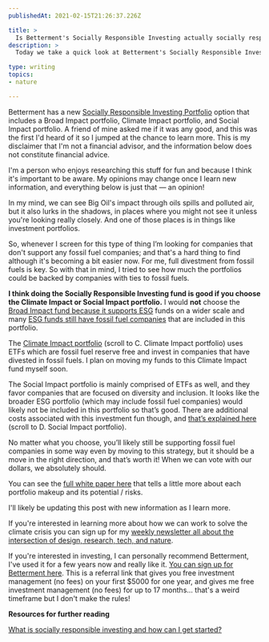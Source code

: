 ```yaml
---
publishedAt: 2021-02-15T21:26:37.226Z

title: >
  Is Betterment's Socially Responsible Investing actually socially responsible?
description: >
  Today we take a quick look at Betterment's Socially Responsible Investment portfolio. What's that all about and is it any good?

type: writing
topics:
- nature

---
```


Betterment has a new [Socially Responsible Investing Portfolio](https://www.betterment.com/socially-responsible-investing/?utm_campaign=CoreBrand&utm_content=brand&utm_medium=sem&&gclid=Cj0KCQiA1KiBBhCcARIsAPWqoSoZKsFg0glCklWIPx3lNmWqXa45o7a2OobLRniHAmSPWfUgSW6pLVQaAhfyEALw_wcB) option that includes a Broad Impact portfolio, Climate Impact portfolio, and Social Impact portfolio. A friend of mine asked me if it was any good, and this was the first I'd heard of it so I jumped at the chance to learn more. This is my disclaimer that I'm not a financial advisor, and the information below does not constitute financial advice.   
  
I'm a person who enjoys researching this stuff for fun and because I think it's important to be aware. My opinions may change once I learn new information, and everything below is just that — an opinion!  
  
In my mind, we can see Big Oil's impact through oils spills and polluted air, but it also lurks in the shadows, in places where you might not see it unless you're looking really closely. And one of those places is in things like investment portfolios.   
  
So, whenever I screen for this type of thing I’m looking for companies that don't support any fossil fuel companies; and that's a hard thing to find although it's becoming a bit easier now. For me, full divestment from fossil fuels is key. So with that in mind, I tried to see how much the portfolios could be backed by companies with ties to fossil fuels.   
  
**I think doing the Socially Responsible Investing fund is good if you choose the Climate Impact or Social Impact portfolio.** I would **not** choose the [Broad Impact fund because it supports ESG](https://www.prnewswire.com/news-releases/betterment-unveils-new-socially-responsible-investment-offerings-301157676.html) funds on a wider scale and many [ESG funds still have fossil fuel companies](https://www.wsj.com/articles/top-esg-funds-are-all-still-invested-in-oil-and-gas-companies-11573468200) that are included in this portfolio. 

The [Climate Impact portfolio](https://www.betterment.com/legal/socially-responsible-investing-portfolio-strategy/?_ga=2.51561001.1205723435.1613342304-971483394.1612060557) (scroll to C. Climate Impact portfolio) uses ETFs which are fossil fuel reserve free and invest in companies that have divested in fossil fuels. I plan on moving my funds to this Climate Impact fund myself soon.  
  
The Social Impact portfolio is mainly comprised of ETFs as well, and they favor companies that are focused on diversity and inclusion. It looks like the broader ESG portfolio (which may include fossil fuel companies) would likely not be included in this portfolio so that’s good. There are additional costs associated with this investment fun though, and [that’s explained here](https://www.betterment.com/legal/socially-responsible-investing-portfolio-strategy/?_ga=2.51561001.1205723435.1613342304-971483394.1612060557) (scroll to D. Social Impact portfolio).  
  
No matter what you choose, you’ll likely still be supporting fossil fuel companies in some way even by moving to this strategy, but it should be a move in the right direction, and that’s worth it! When we can vote with our dollars, we absolutely should.   
  
You can see the [full white paper here](https://www.betterment.com/resources/socially-responsible-investing-portfolio-methodology/#socialimpact) that tells a little more about each portfolio makeup and its potential / risks.   
  
I'll likely be updating this post with new information as I learn more.   
  
If you're interested in learning more about how we can work to solve the climate crisis you can sign up for my [weekly newsletter all about the intersection of design, research, tech, and nature](https://marisamorby.ck.page/).   
  
If you're interested in investing, I can personally recommend Betterment, I've used it for a few years now and really like it.  [You can sign up for Betterment here](https://betterment.com/?referral_key=marisamorby). This is a referral link that gives you free investment management (no fees) on your first $5000 for one year, and gives me free investment management (no fees) for up to 17 months... that's a weird timeframe but I don't make the rules!  


**Resources for further reading**

[What is socially responsible investing and how can I get started?](https://www.nerdwallet.com/article/investing/socially-responsible-investing)